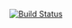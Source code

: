 [![Build Status](https://travis-ci.org/antoinethebault/collegues-front.svg?branch=master)](https://travis-ci.org/antoinethebault/collegues-front)